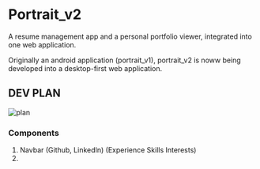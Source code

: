 # Portrait_v2
A resume management app and a personal portfolio viewer, integrated into one web application.

Originally an android application (portrait_v1), portrait_v2 is noww being developed into a desktop-first web application.
## DEV PLAN
![plan](https://user-images.githubusercontent.com/63243156/213923735-4ffdc267-9d86-4ba3-90ee-5e0602dbcf27.jpg)

### Components
1. Navbar (Github, LinkedIn) (Experience Skills Interests)
2. 
